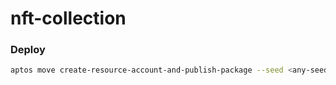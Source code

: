 # nft-collection

### Deploy

```bash
aptos move create-resource-account-and-publish-package --seed <any-seed> --address-name publisher --profile default --named-addresses source_addr=<default-address>
```
